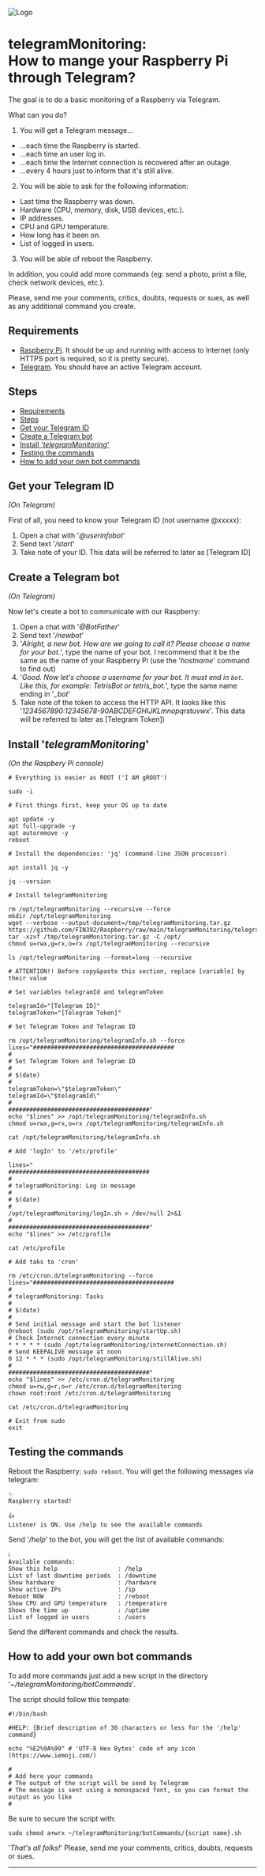 ![Logo](https://github.com/FIN392/Raspberry/raw/main/images/telegramMonitoring-Logo.png)

# telegramMonitoring:<br>How to mange your Raspberry Pi through Telegram?

The goal is to do a basic monitoring of a Raspberry via Telegram.

What can you do?

1. You will get a Telegram message...
- ...each time the Raspberry is started.
- ...each time an user log in.
- ...each time the Internet connection is recovered after an outage.
- ...every 4 hours just to inform that it's still alive.

2. You will be able to ask for the following information:
- Last time the Raspberry was down.
- Hardware (CPU, memory, disk, USB devices, etc.).
- IP addresses.
- CPU and GPU temperature.
- How long has it been on.
- List of logged in users.

3. You will be able of reboot the Raspberry.

In addition, you could add more commands (eg: send a photo, print a file, check network devices, etc.).

Please, send me your comments, critics, doubts, requests or sues, as well as any additional command you create.

## Requirements

- [Raspberry Pi](https://www.raspberrypi.org). It should be up and running with access to Internet (only HTTPS port is required, so it is pretty secure).
- [Telegram](https://telegram.org). You should have an active Telegram account.

## Steps

- [Requirements](#requirements)
- [Steps](#steps)
- [Get your Telegram ID](#get-your-telegram-id)
- [Create a Telegram bot](#create-a-telegram-bot)
- [Install '*telegramMonitoring*'](#install-telegrammonitoring)
- [Testing the commands](#testing-the-commands)
- [How to add your own bot commands](#how-to-add-your-own-bot-commands)

## <a name="id"></a>Get your Telegram ID

*(On Telegram)*

First of all, you need to know your Telegram ID (not username @xxxxx):
1. Open a chat with '*@userinfobot*'
2. Send text '*/start*'
3. Take note of your ID. This data will be referred to later as [Telegram ID]

## <a name="bot"></a>Create a Telegram bot

*(On Telegram)*

Now let's create a bot to communicate with our Raspberry:
1. Open a chat with '*@BotFather*'
2. Send text '*/newbot*'
3. '*Alright, a new bot. How are we going to call it? Please choose a name for your bot.*', type the name of your bot. I recommend that it be the same as the name of your Raspberry Pi (use the '*hostname*' command to find out)
4. '*Good. Now let's choose a username for your bot. It must end in `bot`. Like this, for example: TetrisBot or tetris_bot.*', type the same name ending in '*_bot*'
5. Take note of the token to access the HTTP API. It looks like this '*1234567890:12345678-90ABCDEFGHIJKLmnopqrstuvwx*'. This data will be referred to later as [Telegram Token])

## <a name="installation"></a>Install '*telegramMonitoring*'

*(On the Raspbery Pi console)*

```
# Everything is easier as ROOT ('I AM gROOT')

sudo -i
```

```
# First things first, keep your OS up to date

apt update -y
apt full-upgrade -y
apt autoremove -y
reboot
```

```
# Install the dependencies: 'jq' (command-line JSON processor)

apt install jq -y

jq --version
```

```
# Install telegramMonitoring

rm /opt/telegramMonitoring --recursive --force
mkdir /opt/telegramMonitoring
wget --verbose --output-document=/tmp/telegramMonitoring.tar.gz https://github.com/FIN392/Raspberry/raw/main/telegramMonitoring/telegramMonitoring.tar.gz
tar -xzvf /tmp/telegramMonitoring.tar.gz -C /opt/
chmod u=rwx,g=rx,o=rx /opt/telegramMonitoring --recursive

ls /opt/telegramMonitoring --format=long --recursive
```

```
# ATTENTION!! Before copy&paste this section, replace [variable] by their value

# Set variables telegramId and telegramToken

telegramId="[Telegram ID]"
telegramToken="[Telegram Token]"
```

```
# Set Telegram Token and Telegram ID

rm /opt/telegramMonitoring/telegramInfo.sh --force
lines="########################################
#
# Set Telegram Token and Telegram ID
#
# $(date)
#
telegramToken=\"$telegramToken\"
telegramId=\"$telegramId\"
#
########################################"
echo "$lines" >> /opt/telegramMonitoring/telegramInfo.sh
chmod u=rwx,g=rx,o=rx /opt/telegramMonitoring/telegramInfo.sh

cat /opt/telegramMonitoring/telegramInfo.sh
```

```
# Add 'logIn' to '/etc/profile'

lines="
########################################
#
# telegramMonitoring: Log in message
#
# $(date)
#
/opt/telegramMonitoring/logIn.sh > /dev/null 2>&1
#
########################################"
echo "$lines" >> /etc/profile

cat /etc/profile
```

```
# Add taks to 'cron'

rm /etc/cron.d/telegramMonitoring --force
lines="########################################
#
# telegramMonitoring: Tasks
#
# $(date)
#
# Send initial message and start the bot listener
@reboot (sudo /opt/telegramMonitoring/startUp.sh)
# Check Internet connection every minute
* * * * * (sudo /opt/telegramMonitoring/internetConnection.sh)
# Send KEEPALIVE message at noon
0 12 * * * (sudo /opt/telegramMonitoring/stillAlive.sh)
#
########################################"
echo "$lines" >> /etc/cron.d/telegramMonitoring
chmod u=rw,g=r,o=r /etc/cron.d/telegramMonitoring
chown root:root /etc/cron.d/telegramMonitoring

cat /etc/cron.d/telegramMonitoring
```

```
# Exit from sudo
exit
```

## <a name="testing"></a>Testing the commands

Reboot the Raspberry: ```sudo reboot```. You will get the following messages via telegram:

```
✨
Raspberry started!

👍
Listener is ON. Use /help to see the available commands
```

Send '*/help*' to the bot, you will get the list of available commands:

```
ℹ️
Available commands:
Show this help                 : /help
List of last downtime periods  : /downtime
Show hardware                  : /hardware
Show active IPs                : /ip
Reboot NOW                     : /reboot
Show CPU and GPU temperature   : /temperature
Shows the time up              : /uptime
List of logged in users        : /users
```

Send the different commands and check the results.

## <a name="more"></a>How to add your own bot commands

To add more commands just add a new script in the directory '*~/telegramMonitoring/botCommands*'.

The script should follow this tempate:

```
#!/bin/bash

#HELP: {Brief description of 30 characters or less for the '/help' command}

echo "%E2%9A%99" # 'UTF-8 Hex Bytes' code of any icon (https://www.iemoji.com/)

#
# Add here your commands
# The output of the script will be send by Telegram
# The message is sent using a monospaced font, so you can format the output as you like
#
```

Be sure to secure the script with:

```sudo chmod a+wrx ~/telegramMonitoring/botCommands/{script name}.sh```

'*That's all folks!*' Please, send me your comments, critics, doubts, requests or sues.

---
